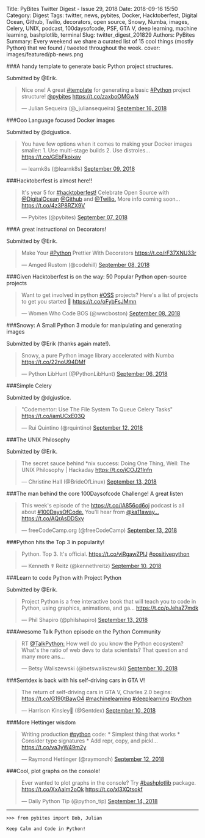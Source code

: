 Title: PyBites Twitter Digest - Issue 29, 2018
Date: 2018-09-16 15:50
Category: Digest
Tags: twitter, news, pybites, Docker, Hacktoberfest, Digital Ocean, Github, Twilio, decorators, open source, Snowy, Numba, images, Celery, UNIX, podcast, 100daysofcode, PSF, GTA V, deep learning, machine learning, bashplotlib, terminal
Slug: twitter_digest_201829
Authors: PyBites
Summary: Every weekend we share a curated list of 15 cool things (mostly Python) that we found / tweeted throughout the week.
cover: images/featured/pb-news.png

###A handy template to generate basic Python project structures.

Submitted by @Erik.

<blockquote class="twitter-tweet"><p>Nice one! A great <a href="https://twitter.com/search/#template" target="_blank">#template</a> for generating a basic <a href="https://twitter.com/search/#Python" target="_blank">#Python</a> project structure! <a href="https://twitter.com/@pybites" target="_blank">@pybites</a> <a href="https://t.co/zaxboOMGwN" title="https://t.co/zaxboOMGwN" target="_blank">https://t.co/zaxboOMGwN</a></p>— Julian Sequeira (@_juliansequeira) <a href="https://twitter.com/_juliansequeira/status/1041209285382877184" data-datetime="2018-09-16T06:16:53+00:00">September 16, 2018</a></blockquote>


###Ooo Language focused Docker images

Submitted by @dgjustice.

<blockquote class="twitter-tweet"><p>You have few options when it comes to making your Docker images smaller: 1. Use multi-stage builds 2. Use distroles… <a href="https://t.co/GEbFkoixav" title="https://t.co/GEbFkoixav" target="_blank">https://t.co/GEbFkoixav</a></p>— learnk8s (@learnk8s) <a href="https://twitter.com/learnk8s/status/1038804738119225345" data-datetime="2018-09-09T15:02:04+00:00">September 09, 2018</a></blockquote>


###Hacktoberfest is almost here!!

<blockquote class="twitter-tweet"><p>It's year 5 for <a href="https://twitter.com/search/#hacktoberfest!" target="_blank">#hacktoberfest!</a> Celebrate Open Source with <a href="https://twitter.com/@DigitalOcean" target="_blank">@DigitalOcean</a> <a href="https://twitter.com/@Github" target="_blank">@Github</a> and <a href="https://twitter.com/@Twilio." target="_blank">@Twilio.</a> More info coming soon… <a href="https://t.co/4z3P8RZX9V" title="https://t.co/4z3P8RZX9V" target="_blank">https://t.co/4z3P8RZX9V</a></p>— Pybites (@pybites) <a href="https://twitter.com/pybites/status/1038113865958080512" data-datetime="2018-09-07T17:16:47+00:00">September 07, 2018</a></blockquote>


###A great instructional on Decorators!

Submitted by @Erik.

<blockquote class="twitter-tweet"><p>Make Your <a href="https://twitter.com/search/#Python" target="_blank">#Python</a> Prettier With Decorators <a href="https://t.co/rF37XNU33r" title="https://t.co/rF37XNU33r" target="_blank">https://t.co/rF37XNU33r</a></p>— Amged Rustom (@codehill) <a href="https://twitter.com/codehill/status/1038407986652295168" data-datetime="2018-09-08T12:45:31+00:00">September 08, 2018</a></blockquote>


###Given Hacktoberfest is on the way: 50 Popular Python open-source projects

<blockquote class="twitter-tweet"><p>Want to get involved in python <a href="https://twitter.com/search/#OSS" target="_blank">#OSS</a> projects? Here's a list of projects to get you started 🐍 <a href="https://t.co/oFybFsJMmn" title="https://t.co/oFybFsJMmn" target="_blank">https://t.co/oFybFsJMmn</a></p>— Women Who Code BOS (@wwcboston) <a href="https://twitter.com/wwcboston/status/1038536227127996417" data-datetime="2018-09-08T21:15:06+00:00">September 08, 2018</a></blockquote>


###Snowy: A Small Python 3 module for manipulating and generating images

Submitted by @Erik (thanks again mate!).

<blockquote class="twitter-tweet"><p>Snowy, a pure Python image library accelerated with Numba <a href="https://t.co/22noU94DMf" title="https://t.co/22noU94DMf" target="_blank">https://t.co/22noU94DMf</a></p>— Python LibHunt (@PythonLibHunt) <a href="https://twitter.com/PythonLibHunt/status/1037552749712265217" data-datetime="2018-09-06T04:07:06+00:00">September 06, 2018</a></blockquote>


###Simple Celery

Submitted by @dgjustice.

<blockquote class="twitter-tweet"><p>"Codementor: Use The File System To Queue Celery Tasks" <a href="https://t.co/iamUCxE03Q" title="https://t.co/iamUCxE03Q" target="_blank">https://t.co/iamUCxE03Q</a></p>— Rui Quintino (@rquintino) <a href="https://twitter.com/rquintino/status/1039852497563787264" data-datetime="2018-09-12T12:25:29+00:00">September 12, 2018</a></blockquote>


###The UNIX Philosophy

Submitted by @Erik.

<blockquote class="twitter-tweet"><p>The secret sauce behind *nix success: Doing One Thing, Well: The UNIX Philosophy | Hackaday <a href="https://t.co/iCOJ21lnfn" title="https://t.co/iCOJ21lnfn" target="_blank">https://t.co/iCOJ21lnfn</a></p>— Christine Hall (@BrideOfLinux) <a href="https://twitter.com/BrideOfLinux/status/1040226138147184640" data-datetime="2018-09-13T13:10:12+00:00">September 13, 2018</a></blockquote>


###The man behind the core 100Daysofcode Challenge! A great listen

<blockquote class="twitter-tweet"><p>This week's episode of the <a href="https://t.co/IA856cd6oj" title="https://t.co/IA856cd6oj" target="_blank">https://t.co/IA856cd6oj</a> podcast is all about <a href="https://twitter.com/search/#100DaysOfCode." target="_blank">#100DaysOfCode.</a> You'll hear from <a href="https://twitter.com/@ka11away…" target="_blank">@ka11away…</a> <a href="https://t.co/AQrAsDDSxy" title="https://t.co/AQrAsDDSxy" target="_blank">https://t.co/AQrAsDDSxy</a></p>— freeCodeCamp.org (@freeCodeCamp) <a href="https://twitter.com/freeCodeCamp/status/1040345373838069760" data-datetime="2018-09-13T21:04:00+00:00">September 13, 2018</a></blockquote>


###Python hits the Top 3 in popularity!

<blockquote class="twitter-tweet"><p>Python. Top 3. It's official. <a href="https://t.co/viRgawZPlJ" title="https://t.co/viRgawZPlJ" target="_blank">https://t.co/viRgawZPlJ</a> <a href="https://twitter.com/search/#positivepython" target="_blank">#positivepython</a></p>— Kenneth ☤ Reitz (@kennethreitz) <a href="https://twitter.com/kennethreitz/status/1039144520246542337" data-datetime="2018-09-10T13:32:14+00:00">September 10, 2018</a></blockquote>


###Learn to code Python with Project Python

Submitted by @Erik.

<blockquote class="twitter-tweet"><p>Project Python is a free interactive book that will teach you to code in Python, using graphics, animations, and ga… <a href="https://t.co/pJehaZ7mdk" title="https://t.co/pJehaZ7mdk" target="_blank">https://t.co/pJehaZ7mdk</a></p>— Phil Shapiro (@philshapiro) <a href="https://twitter.com/philshapiro/status/1040097867921321985" data-datetime="2018-09-13T04:40:30+00:00">September 13, 2018</a></blockquote>


###Awesome Talk Python episode on the Python Community

<blockquote class="twitter-tweet"><p>RT <a href="https://twitter.com/@TalkPython:" target="_blank">@TalkPython:</a> How well do you know the Python ecosystem? What's the ratio of web devs to data scientists? That question and many more ans…</p>— Betsy Waliszewski (@betswaliszewski) <a href="https://twitter.com/betswaliszewski/status/1039229209774776320" data-datetime="2018-09-10T19:08:46+00:00">September 10, 2018</a></blockquote>


###Sentdex is back with his self-driving cars in GTA V!

<blockquote class="twitter-tweet"><p>The return of self-driving cars in GTA V, Charles 2.0 begins: <a href="https://t.co/G190tBawO4" title="https://t.co/G190tBawO4" target="_blank">https://t.co/G190tBawO4</a> <a href="https://twitter.com/search/#machinelearning" target="_blank">#machinelearning</a> <a href="https://twitter.com/search/#deeplearning" target="_blank">#deeplearning</a> <a href="https://twitter.com/search/#python" target="_blank">#python</a></p>— Harrison Kinsley🐍 (@Sentdex) <a href="https://twitter.com/Sentdex/status/1039157646526492674" data-datetime="2018-09-10T14:24:24+00:00">September 10, 2018</a></blockquote>


###More Hettinger wisdom

<blockquote class="twitter-tweet"><p>Writing production <a href="https://twitter.com/search/#python" target="_blank">#python</a> code: * Simplest thing that works * Consider type signatures * Add repr, copy, and pickl… <a href="https://t.co/va3yW49m2y" title="https://t.co/va3yW49m2y" target="_blank">https://t.co/va3yW49m2y</a></p>— Raymond Hettinger (@raymondh) <a href="https://twitter.com/raymondh/status/1039940537124413440" data-datetime="2018-09-12T18:15:19+00:00">September 12, 2018</a></blockquote>


###Cool, plot graphs on the console!

<blockquote class="twitter-tweet"><p>Ever wanted to plot graphs in the console? Try <a href="https://twitter.com/search/#bashplotlib" target="_blank">#bashplotlib</a> package. <a href="https://t.co/XxAalm2oOk" title="https://t.co/XxAalm2oOk" target="_blank">https://t.co/XxAalm2oOk</a> <a href="https://t.co/xl3XQtsokf" title="https://t.co/xl3XQtsokf" target="_blank">https://t.co/xl3XQtsokf</a></p>— Daily Python Tip (@python_tip) <a href="https://twitter.com/python_tip/status/1040480261782175749" data-datetime="2018-09-14T06:00:00+00:00">September 14, 2018</a></blockquote>

---

	>>> from pybites import Bob, Julian

	Keep Calm and Code in Python!
